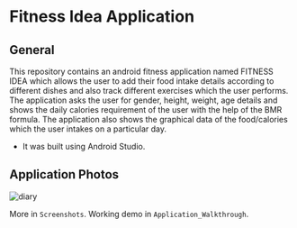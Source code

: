 # Fitness Idea Application

## General

This repository contains an android fitness application named FITNESS IDEA which allows the user to add their food intake details according to different dishes and also track different exercises which the user performs. The application asks the user for gender, height, weight, age details and shows the daily calories requirement of the user with the help of the BMR formula. The application also shows the graphical data of the food/calories which the user intakes on a particular day. 

- It was built using Android Studio.

## Application Photos

![diary](https://user-images.githubusercontent.com/68999346/198118835-f3fbeafd-10ca-4ef3-b11f-aab458f2d5e4.jpg)


More in `Screenshots`.
Working demo in `Application_Walkthrough`.


